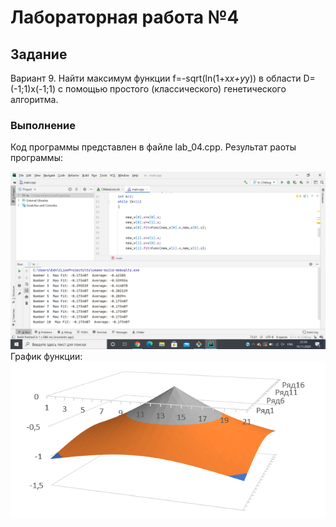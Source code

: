 # Лабораторная работа №4
## Задание
Вариант 9.
Найти максимум функции f=-sqrt(ln(1+x*x+y*y)) в области D=(-1;1)х(-1;1) с помощью простого (классического) генетического алгоритма. 
### Выполнение
Код программы представлен в файле lab_04.cpp.
Результат раоты программы:

![](https://github.com/nikolaevaaa/tsisa_04/blob/main/lab_04CORRECT.png?raw=true)
График функции: 
![](https://github.com/nikolaevaaa/tsisa_04/blob/main/graph.png?raw=true)
